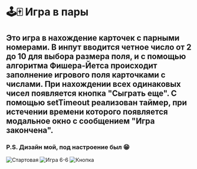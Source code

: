 # 🕹🀄 Игра в пары
## Это игра в нахождение карточек с парными номерами. В инпут вводится четное число от 2 до 10 для выбора размера поля, и с помощью алгоритма Фишера-Йетса происходит заполнение игрового поля карточками с числами. При нахождении всех одинаковых чисел появляется кнопка "Сыграть еще". С помощью setTimeout реализован таймер, при истечении времени которого появляется модальное окно с сообщением "Игра закончена".
### P.S. Дизайн мой, под настроение был 😁

![Стартовая](https://user-images.githubusercontent.com/110754881/221101483-ed5bc2d0-d5f9-4571-99de-4ec9d78aae9d.png)
![Игра 6-6](https://user-images.githubusercontent.com/110754881/221101500-a66b182a-858d-4ac2-bebe-567ceee9a8dc.png)
![Кнопка](https://user-images.githubusercontent.com/110754881/221101526-c37de1f2-7655-48d8-b4f1-bd7ec0b57739.png)
